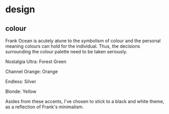 # design

## colour

Frank Ocean is acutely atune to the symbolism of colour and the personal meaning colours can hold for the individual. Thus, the decisions surrounding the colour palette need to be taken seriously.

Nostalgia Ultra: Forest Green

Channel Orange: Orange

Endless: Silver

Blonde: Yellow

Asides from these accents, I've chosen to stick to a black and white theme, as a reflection of Frank's minimalism. 
